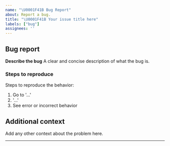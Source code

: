 ```yaml
---
name: "\U0001F41B Bug Report"
about: Report a bug.
title: "\U0001F41B Your issue title here"
labels: ["bug"]
assignees: ''
---
```


## Bug report

**Describe the bug**
A clear and concise description of what the bug is.

### Steps to reproduce

Steps to reproduce the behavior:

1. Go to '...'
2. '...'
3. See error or incorrect behavior

## Additional context

Add any other context about the problem here.

---
